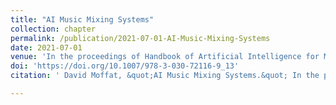 ```yaml
---
title: "AI Music Mixing Systems"
collection: chapter
permalink: /publication/2021-07-01-AI-Music-Mixing-Systems
date: 2021-07-01
venue: 'In the proceedings of Handbook of Artificial Intelligence for Music'
doi: 'https://doi.org/10.1007/978-3-030-72116-9_13'
citation: ' David Moffat, &quot;AI Music Mixing Systems.&quot; In the proceedings of Handbook of Artificial Intelligence for Music, Chapter 13, 2021.'

---
```

